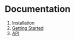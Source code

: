 # Documentation  

1. [Installation](./installation.md)
1. [Getting Started](./start.md)
1. [API](./api.md)